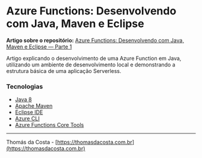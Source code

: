 # Azure Functions: Desenvolvendo com Java, Maven e Eclipse

**Artigo sobre o repositório:** [Azure Functions: Desenvolvendo com Java, Maven e Eclipse — Parte 1](https://medium.com/@thomsdacosta/azure-functions-desenvolvendo-com-java-maven-e-eclipse-parte-1-cdba425fc590)

Artigo explicando o desenvolvimento de uma Azure Function em Java, utilizando um ambiente de desenvolvimento local e demonstrando a estrutura básica de uma aplicação Serverless.

### Tecnologias
- [Java 8](https://www.oracle.com/technetwork/pt/java/javase/downloads/jdk8-downloads-2133151.html)
- [Apache Maven](https://maven.apache.org/)
- [Eclipse IDE](https://www.eclipse.org/)
- [Azure CLI](https://docs.microsoft.com/pt-br/cli/azure/?view=azure-cli-latest)
- [Azure Functions Core Tools](https://docs.microsoft.com/pt-br/azure/azure-functions/functions-run-local#v2)

---

Thomás da Costa - [https://thomasdacosta.com.br](https://thomasdacosta.com.br)

